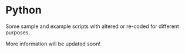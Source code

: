 # Python

Some sample and example scripts with altered or re-coded for different purposes.

More information will be updated soon!
